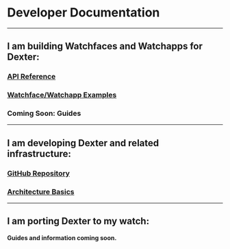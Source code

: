 # Developer Documentation

---
## I am building Watchfaces and Watchapps for Dexter:
### [API Reference](api/index.md)
### [Watchface/Watchapp Examples](examples/index.md)

### **Coming Soon:** Guides


---
## I am developing Dexter and related infrastructure:

### [GitHub Repository](https://github.com/Codeocracy/Dexter)
### [Architecture Basics](basics.md)

---
## I am porting Dexter to my watch:
**Guides and information coming soon.**